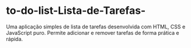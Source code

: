 # to-do-list-Lista-de-Tarefas-
Uma aplicação simples de lista de tarefas desenvolvida com HTML, CSS e JavaScript puro. Permite adicionar e remover tarefas de forma prática e rápida.

